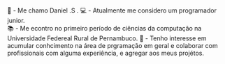 👱 - Me chamo Daniel .S .
💻 - Atualmente me considero um programador junior.  
📚 - Me econtro no primeiro período de ciências da computação na Universidade Federeal Rural de Pernambuco.
💼 - Tenho interesse em acumular conhcimento na área de prgramação em geral e colaborar com profissionais com alguma experiência, e agregar aos meus projétos.
